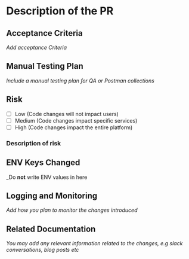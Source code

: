 # Description of the PR

## Acceptance Criteria

_Add acceptance Criteria_

## Manual Testing Plan

_Include a manual testing plan for QA or Postman collections_

## Risk

- [ ] Low (Code changes will not impact users)
- [ ] Medium (Code changes impact specific services)
- [ ] High (Code changes impact the entire platform)

### Description of risk

## ENV Keys Changed

_Do **not** write ENV values in here

## Logging and Monitoring

_Add how you plan to monitor the changes introduced_

## Related Documentation

_You may add any relevant information  related to the changes, e.g slack conversations, blog posts etc_

